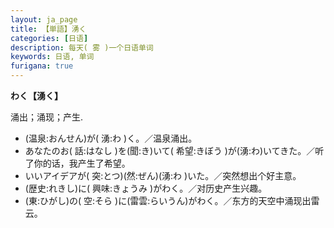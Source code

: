 ```yaml
---
layout: ja_page
title: 【単語】湧く
categories: [日语]
description: 每天( 雾 )一个日语单词
keywords: 日语, 单词
furigana: true
---
```


**わく【湧く】**

涌出；涌现；产生.
-	(温泉:おんせん)が( 湧:わ )く。／温泉涌出。
-	あなたのお( 話:はなし )を(聞:き)いて( 希望:きぼう )が(湧:わ)いてきた。／听了你的话，我产生了希望。
-	いいアイデアが( 突:とつ)(然:ぜん)(湧:わ )いた。／突然想出个好主意。
-	(歴史:れきし)に( 興味:きょうみ )がわく。／对历史产生兴趣。
-	(東:ひがし)の( 空:そら )に(雷雲:らいうん)がわく。／东方的天空中涌现出雷云。
